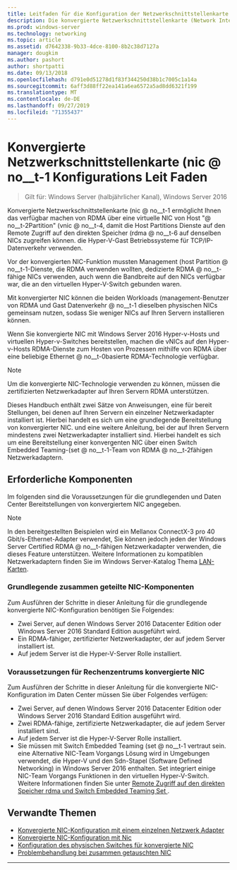 ```yaml
---
title: Leitfaden für die Konfiguration der Netzwerkschnittstellenkarte (Network Interface Card, NIC)
description: Die konvergierte Netzwerkschnittstellenkarte (Network Interface Card, NIC) ermöglicht das verfügbar machen von RDMA über eine virtuelle NIC (Virtual NIC, VNIC) mit Host Partitionen, sodass die Host Partitions Dienste auf die gleichen Netzwerkkarten zugreifen können, die von den Hyper-V-Gast Computern für TCP/IP-Datenverkehr verwendet werden.
ms.prod: windows-server
ms.technology: networking
ms.topic: article
ms.assetid: d7642338-9b33-4dce-8100-8b2c38d7127a
manager: dougkim
ms.author: pashort
author: shortpatti
ms.date: 09/13/2018
ms.openlocfilehash: d791e0d51278d1f83f344250d38b1c7005c1a14a
ms.sourcegitcommit: 6aff3d88ff22ea141a6ea6572a5ad8dd6321f199
ms.translationtype: MT
ms.contentlocale: de-DE
ms.lasthandoff: 09/27/2019
ms.locfileid: "71355437"
---
```

# <a name="converged-network-interface-card-nic-configuration-guidance"></a>Konvergierte Netzwerkschnittstellenkarte \(nic @ no__t-1 Konfigurations Leit Faden

>Gilt für: Windows Server (halbjährlicher Kanal), Windows Server 2016

Konvergierte Netzwerkschnittstellenkarte \(nic @ no__t-1 ermöglicht Ihnen das verfügbar machen von RDMA über eine virtuelle NIC von Host "@ no__t-2Partition" \(vnic @ no__t-4, damit die Host Partitions Dienste auf den Remote Zugriff auf den direkten Speicher \(rdma @ no__t-6 auf denselben NICs zugreifen können. die Hyper-V-Gast Betriebssysteme für TCP/IP-Datenverkehr verwenden.

Vor der konvergierten NIC-Funktion mussten Management \(host Partition @ no__t-1-Dienste, die RDMA verwenden wollten, dedizierte RDMA @ no__t-fähige NICs verwenden, auch wenn die Bandbreite auf den NICs verfügbar war, die an den virtuellen Hyper-V-Switch gebunden waren.

Mit konvergierter NIC können die beiden Workloads \(management-Benutzer von RDMA und Gast Datenverkehr @ no__t-1 dieselben physischen NICs gemeinsam nutzen, sodass Sie weniger NICs auf Ihren Servern installieren können.

Wenn Sie konvergierte NIC mit Windows Server 2016 Hyper-v-Hosts und virtuellen Hyper-v-Switches bereitstellen, machen die vNICs auf den Hyper-v-Hosts RDMA-Dienste zum Hosten von Prozessen mithilfe von RDMA über eine beliebige Ethernet @ no__t-0basierte RDMA-Technologie verfügbar.

>[!NOTE]
>Um die konvergierte NIC-Technologie verwenden zu können, müssen die zertifizierten Netzwerkadapter auf Ihren Servern RDMA unterstützen.

Dieses Handbuch enthält zwei Sätze von Anweisungen, eine für bereit Stellungen, bei denen auf Ihren Servern ein einzelner Netzwerkadapter installiert ist. Hierbei handelt es sich um eine grundlegende Bereitstellung von konvergierter NIC. und eine weitere Anleitung, bei der auf Ihren Servern mindestens zwei Netzwerkadapter installiert sind. Hierbei handelt es sich um eine Bereitstellung einer konvergenten NIC über einen Switch Embedded Teaming-\(set @ no__t-1-Team von RDMA @ no__t-2fähigen Netzwerkadaptern.


## <a name="prerequisites"></a>Erforderliche Komponenten

Im folgenden sind die Voraussetzungen für die grundlegenden und Daten Center Bereitstellungen von konvergiertem NIC angegeben.

>[!NOTE]
>In den bereitgestellten Beispielen wird ein Mellanox ConnectX-3 pro 40 Gbit/s-Ethernet-Adapter verwendet, Sie können jedoch jeden der Windows Server Certified RDMA @ no__t-fähigen Netzwerkadapter verwenden, die dieses Feature unterstützen. Weitere Informationen zu kompatiblen Netzwerkadaptern finden Sie im Windows Server-Katalog Thema [LAN-Karten](https://www.windowsservercatalog.com/results.aspx?&bCatID=1468&cpID=0&avc=85&ava=0&avt=0&avq=46&OR=1).

### <a name="basic-converged-nic-prerequisites"></a>Grundlegende zusammen geteilte NIC-Komponenten

Zum Ausführen der Schritte in dieser Anleitung für die grundlegende konvergierte NIC-Konfiguration benötigen Sie Folgendes:

- Zwei Server, auf denen Windows Server 2016 Datacenter Edition oder Windows Server 2016 Standard Edition ausgeführt wird.
- Ein RDMA-fähiger, zertifizierter Netzwerkadapter, der auf jedem Server installiert ist.
- Auf jedem Server ist die Hyper-V-Server Rolle installiert.

### <a name="datacenter-converged-nic-prerequisites"></a>Voraussetzungen für Rechenzentrums konvergierte NIC

Zum Ausführen der Schritte in dieser Anleitung für die konvergierte NIC-Konfiguration im Daten Center müssen Sie über Folgendes verfügen:

- Zwei Server, auf denen Windows Server 2016 Datacenter Edition oder Windows Server 2016 Standard Edition ausgeführt wird.
- Zwei RDMA-fähige, zertifizierte Netzwerkadapter, die auf jedem Server installiert sind.
- Auf jedem Server ist die Hyper-V-Server Rolle installiert.
- Sie müssen mit Switch Embedded Teaming \(set @ no__t-1 vertraut sein. eine Alternative NIC-Team Vorgangs Lösung wird in Umgebungen verwendet, die Hyper-V und den Sdn-Stapel (Software Defined Networking) in Windows Server 2016 enthalten. Set integriert einige NIC-Team Vorgangs Funktionen in den virtuellen Hyper-V-Switch. Weitere Informationen finden Sie unter [Remote Zugriff auf den direkten Speicher rdma  und Switch Embedded Teaming Set ](../../../virtualization/hyper-v-virtual-switch/RDMA-and-Switch-Embedded-Teaming.md).

## <a name="related-topics"></a>Verwandte Themen
- [Konvergierte NIC-Konfiguration mit einem einzelnen Netzwerk Adapter](cnic-single.md)
- [Konvergierte NIC-Konfiguration mit Nic](cnic-datacenter.md)
- [Konfiguration des physischen Switches für konvergierte NIC](cnic-app-switch-config.md)
- [Problembehandlung bei zusammen getauschten NIC](cnic-app-troubleshoot.md)

---